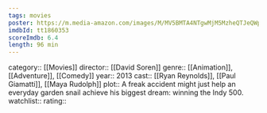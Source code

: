 ```yaml
---
tags: movies
poster: https://m.media-amazon.com/images/M/MV5BMTA4NTgwMjM5MzheQTJeQWpwZ15BbWU3MDg2ODA1ODk@._V1_SX300.jpg
imdbId: tt1860353
scoreImdb: 6.4
length: 96 min
---
```


category:: [[Movies]]
director:: [[David Soren]]
genre:: [[Animation]], [[Adventure]], [[Comedy]]
year:: 2013
cast:: [[Ryan Reynolds]], [[Paul Giamatti]], [[Maya Rudolph]]
plot:: A freak accident might just help an everyday garden snail achieve his biggest dream: winning the Indy 500.
watchlist::
rating::
